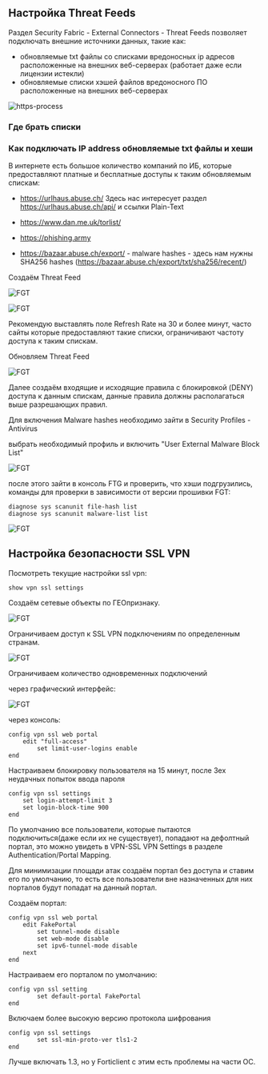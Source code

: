
## Настройка Threat Feeds

Раздел Security Fabric  - External Connectors - Threat Feeds  позволяет подключать внешние источники данных, такие как:
* обновляемые txt файлы со списками вредоносных ip адресов расположенные на внешних веб-серверах (работает даже если лицензии истекли)
* обновляемые списки хэшей файлов вредоносного ПО расположенные на внешних веб-серверах 


![https-process](img/thf1.png)



### Где брать списки 



### Как подключать IP address  обновляемые txt файлы и хеши

В интернете есть большое количество компаний по ИБ, которые предоставляют платные и бесплатные доступы к таким обновляемым спискам:

* https://urlhaus.abuse.ch/
    Здесь нас интересует раздел https://urlhaus.abuse.ch/api/ и ссылки Plain-Text

* https://www.dan.me.uk/torlist/

* https://phishing.army

* https://bazaar.abuse.ch/export/  - malware hashes - здесь нам нужны  SHA256 hashes (https://bazaar.abuse.ch/export/txt/sha256/recent/)



Создаём Threat Feed

![FGT](img/thf2.png)

![FGT](img/thf4.png)

Рекомендую выставлять поле Refresh Rate на 30 и более минут, часто сайты которые предоставляют такие списки, ограничивают частоту доступа к таким спискам.

Обновляем Threat Feed

![FGT](img/thf3.png)


Далее создаём входящие и исходящие правила с блокировкой (DENY) доступа к данным спискам, данные правила должны располагаться выше разрешающих правил.

Для включения Malware hashes необходимо зайти в Security Profiles - Antivirus

выбрать необходимый профиль и включить "User External Malware Block List"

![FGT](img/thf5.png)

после этого зайти в консоль FTG и проверить, что хэши подгрузились, команды для проверки в зависимости от версии прошивки FGT:

```
diagnose sys scanunit file-hash list 
diagnose sys scanunit malware-list list
```


![FGT](img/thf6.png)

## Настройка безопасности SSL VPN


Посмотреть текущие настройки ssl vpn:

```
show vpn ssl settings
```


Создаём сетевые объекты по ГЕОпризнаку.

![FGT](img/FGT_VPN_1.png)


Ограничиваем доступ к SSL VPN подключениям по определенным странам.


![FGT](img/FGT_VPN_2.png)


Ограничиваем количество одновременных подключений 

через графический интерфейс:

![FGT](img/FGT_VPN_3.png)

через консоль:

```
config vpn ssl web portal
    edit "full-access"
        set limit-user-logins enable
end

```

Настраиваем блокировку пользователя на 15 минут, после 3ех неудачных попыток ввода пароля

```
config vpn ssl settings
    set login-attempt-limit 3
    set login-block-time 900
end
```


По умолчанию все пользователи, которые пытаются подключиться(даже если их не существует), попадают на дефолтный портал,
это можно увидеть в VPN-SSL VPN Settings в разделе Authentication/Portal Mapping.

Для минимизации площади атак создаём портал без доступа и ставим его по умолчанию, то есть все пользователи вне назначенных для них
порталов будут попадат на данный портал.


Создаём портал:

```
config vpn ssl web portal
    edit FakePortal
        set tunnel-mode disable
        set web-mode disable
        set ipv6-tunnel-mode disable
    next
end
```

Настраиваем его порталом по умолчанию:

```
config vpn ssl setting
        set default-portal FakePortal
end
```

Включаем более высокую версию протокола шифрования

```
config vpn ssl settings
        set ssl-min-proto-ver tls1-2
end
```


Лучше включать 1.3, но у Forticlient с этим есть проблемы на части ОС.

















